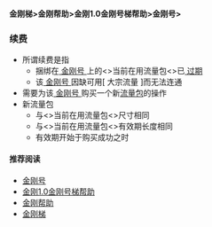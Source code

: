 #### 金刚梯>金刚帮助>金刚1.0金刚号梯帮助>金刚号>
### 续费
- 所谓续费是指
  - 捆绑在[ 金刚号 ]()上的<>当前在用流量包<>已[ 过期 ]()
  - 该[ 金刚号 ]()因缺可用[ 大宗流量 ]而无法连通
- 需要为该[ 金刚号 ]()购买一个新[流量包]()的操作
- 新流量包
  - 与<>当前在用流量包<>尺寸相同
  - 与<>当前在用流量包<>有效期长度相同
  - 有效期开始于购买成功之时

#### 推荐阅读

- [金刚号](https://a2zitpro.github.io/web/list_kkid)
- [金刚1.0金刚号梯帮助](https://a2zitpro.github.io/web/list_helpkkvpn1.0)
- [金刚帮助](https://a2zitpro.github.io/web/list_helpkkvpn)
- [金刚梯](https://a2zitpro.github.io/web/dlb)

